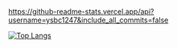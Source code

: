 https://github-readme-stats.vercel.app/api?username=ysbc1247&include_all_commits=false


[![Top Langs](https://github-readme-stats.vercel.app/api/top-langs/?username=ysbc1247)](https://github.com/anuraghazra/github-readme-stats)
